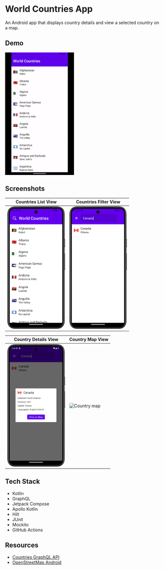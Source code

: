# World Countries App

An Android app that displays country details and view a selected country on a map.

## Demo

<img src="https://github.com/jaidensiu/world-countries-app/blob/master/demo.gif" alt="App demo" height="400px">

## Screenshots

| Countries List View                                                             | Countries Filter View                                                               |
|---------------------------------------------------------------------------------|-------------------------------------------------------------------------------------|
| <img src="countries_list.png" alt="Countries list" width="100%" height="400px"> | <img src="countries_filter.png" alt="Countries filter" width="100%" height="400px"> |

| Country Details View                                                                | Country Map View                                                          |
|-------------------------------------------------------------------------------------|---------------------------------------------------------------------------|
| <img src="country_details.png" alt="Countries details" width="100%" height="400px"> | <img src="country_map.png" alt="Country map" width="100%" height="400px"> |

## Tech Stack
- Kotlin
- GraphQL
- Jetpack Compose
- Apollo Kotlin
- Hilt
- JUnit
- Mockito
- GitHub Actions

## Resources
- [Countries GraphQL API](https://studio.apollographql.com/public/countries/variant/current/home)
- [OpenStreetMap Android](https://github.com/osmdroid/osmdroid)

